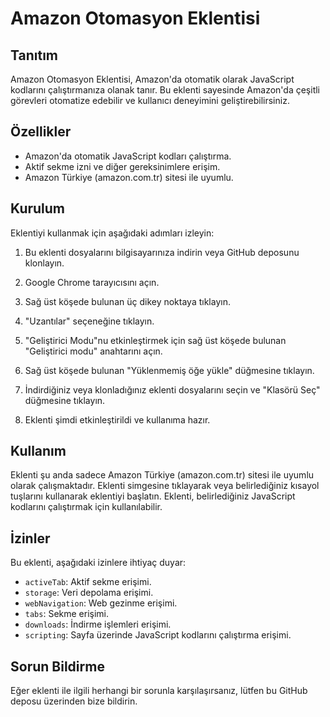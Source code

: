 
# Amazon Otomasyon Eklentisi

## Tanıtım
Amazon Otomasyon Eklentisi, Amazon'da otomatik olarak JavaScript kodlarını çalıştırmanıza olanak tanır. Bu eklenti sayesinde Amazon'da çeşitli görevleri otomatize edebilir ve kullanıcı deneyimini geliştirebilirsiniz.

## Özellikler
- Amazon'da otomatik JavaScript kodları çalıştırma.
- Aktif sekme izni ve diğer gereksinimlere erişim.
- Amazon Türkiye (amazon.com.tr) sitesi ile uyumlu.

## Kurulum
Eklentiyi kullanmak için aşağıdaki adımları izleyin:

1. Bu eklenti dosyalarını bilgisayarınıza indirin veya GitHub deposunu klonlayın.

2. Google Chrome tarayıcısını açın.

3. Sağ üst köşede bulunan üç dikey noktaya tıklayın.

4. "Uzantılar" seçeneğine tıklayın.

5. "Geliştirici Modu"nu etkinleştirmek için sağ üst köşede bulunan "Geliştirici modu" anahtarını açın.

6. Sağ üst köşede bulunan "Yüklenmemiş öğe yükle" düğmesine tıklayın.

7. İndirdiğiniz veya klonladığınız eklenti dosyalarını seçin ve "Klasörü Seç" düğmesine tıklayın.

8. Eklenti şimdi etkinleştirildi ve kullanıma hazır.

## Kullanım
Eklenti şu anda sadece Amazon Türkiye (amazon.com.tr) sitesi ile uyumlu olarak çalışmaktadır. Eklenti simgesine tıklayarak veya belirlediğiniz kısayol tuşlarını kullanarak eklentiyi başlatın. Eklenti, belirlediğiniz JavaScript kodlarını çalıştırmak için kullanılabilir.

## İzinler
Bu eklenti, aşağıdaki izinlere ihtiyaç duyar:
- `activeTab`: Aktif sekme erişimi.
- `storage`: Veri depolama erişimi.
- `webNavigation`: Web gezinme erişimi.
- `tabs`: Sekme erişimi.
- `downloads`: İndirme işlemleri erişimi.
- `scripting`: Sayfa üzerinde JavaScript kodlarını çalıştırma erişimi.

## Sorun Bildirme
Eğer eklenti ile ilgili herhangi bir sorunla karşılaşırsanız, lütfen bu GitHub deposu üzerinden bize bildirin.

